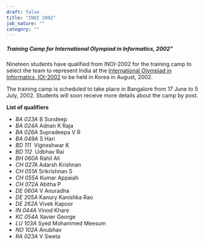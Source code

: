 ```yaml
---
draft: false
title: "INOI 2002"
job_nature: ""
category: ""
---
```


<h5>Training Camp for International Olympiad in Informatics, 2002"</h5>

<p>Nineteen students have qualified from INOI-2002 for the
training camp to select the team to represent India at the <a
href=http://www.ioi2002.or.kr/eng>International Olympiad in
Informatics, IOI-2002</a> to be held in Korea in August,
2002.</p>

<p> The training camp is scheduled to take place in Bangalore
from 17 June to 5 July, 2002.  Students will soon receive more
details about the camp by post.  </p>

<p style="font-weight: bold">List of qualifiers</p>

<ul>

<li> <em>BA 023A</em>  B Sundeep
<li> <em>BA 024A</em>  Adnan K Raja
<li> <em>BA 026A</em>  Supradeepa V R
<li> <em>BA 049A</em>  S Hari
<li> <em>BD 111&nbsp;</em>  Vigneshwar K
<li> <em>BD 112&nbsp;</em>  Udbhav Rai
<li> <em>BH 060A</em>  Rahil Ali
<li> <em>CH 027A</em>  Adarsh Krishnan
<li> <em>CH 051A</em>  Srikrishnan S
<li> <em>CH 055A</em>  Kumar Appaiah
<li> <em>CH 072A</em>  Abitha P
<li> <em>DE 060A</em>  V Anuradha
<li> <em>DE 205A</em>  Kanury Kanishka Rao
<li> <em>DE 262A</em>  Vivek Kapoor
<li> <em>IN 044A</em>  Vinod Khare
<li> <em>KC 054A</em>  Xavier George
<li> <em>LU 103A</em>  Syed Mohammed Meesum
<li> <em>NO 102A</em>  Anubhav
<li> <em>RA 023A</em>  V Sweta

</ul>



